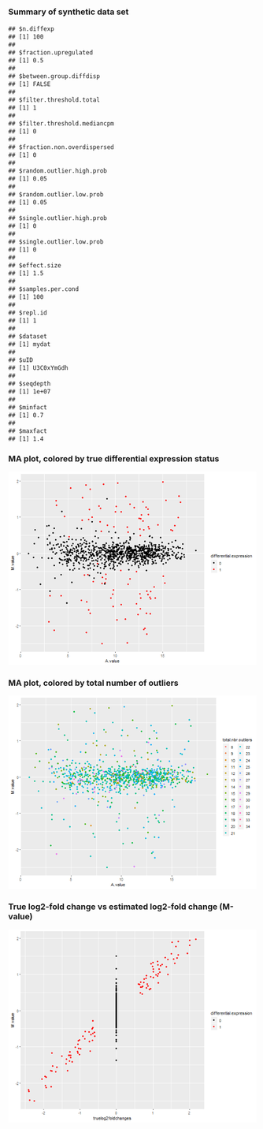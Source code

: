 ### Summary of synthetic data set

```
## $n.diffexp
## [1] 100
## 
## $fraction.upregulated
## [1] 0.5
## 
## $between.group.diffdisp
## [1] FALSE
## 
## $filter.threshold.total
## [1] 1
## 
## $filter.threshold.mediancpm
## [1] 0
## 
## $fraction.non.overdispersed
## [1] 0
## 
## $random.outlier.high.prob
## [1] 0.05
## 
## $random.outlier.low.prob
## [1] 0.05
## 
## $single.outlier.high.prob
## [1] 0
## 
## $single.outlier.low.prob
## [1] 0
## 
## $effect.size
## [1] 1.5
## 
## $samples.per.cond
## [1] 100
## 
## $repl.id
## [1] 1
## 
## $dataset
## [1] mydat
## 
## $uID
## [1] U3C0xYmGdh
## 
## $seqdepth
## [1] 1e+07
## 
## $minfact
## [1] 0.7
## 
## $maxfact
## [1] 1.4
```


### MA plot, colored by true differential expression status
![plot of chunk maplot-trueDEstatus](./compcodeR_check_figuremaplot-trueDEstatus-1.png)
### MA plot, colored by total number of outliers
![plot of chunk maplot-nbroutliers](./compcodeR_check_figuremaplot-nbroutliers-1.png)
### True log2-fold change vs estimated log2-fold change (M-value)
![plot of chunk logfoldchanges](./compcodeR_check_figurelogfoldchanges-1.png)

